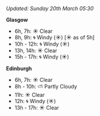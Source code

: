 *Updated: Sunday 20th March 05:30*

**Glasgow**

* 6h, 7h: :sunny: Clear
* 8h, 9h: :cyclone: Windy (:sunny:) [:sunny: as of 5h]
* 10h - 12h: :cyclone: Windy (:sunny:)
* 13h, 14h: :sunny: Clear
* 15h - 17h: :cyclone: Windy (:sunny:)

**Edinburgh**

* 6h, 7h: :sunny: Clear
* 8h - 10h: :partly_sunny: Partly Cloudy
* 11h: :sunny: Clear
* 12h: :cyclone: Windy (:sunny:)
* 13h - 17h: :sunny: Clear
